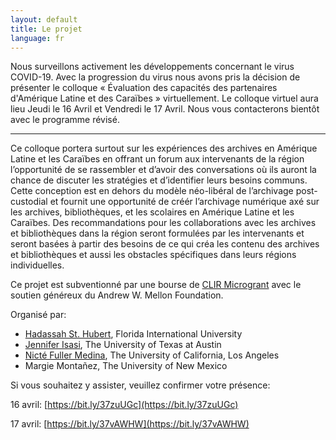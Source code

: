 ```yaml
---
layout: default
title: Le projet
language: fr
---
```


Nous surveillons activement les développements concernant le virus COVID-19. Avec la progression du virus nous avons pris la décision de présenter le colloque « Évaluation des capacités des partenaires d'Amérique Latine et des Caraïbes » virtuellement. Le colloque virtuel aura lieu Jeudi le 16 Avril et Vendredi le 17 Avril. Nous vous contacterons bientôt avec le programme révisé. 

---

Ce colloque portera surtout sur les expériences des archives en Amérique Latine et les Caraïbes en offrant un forum aux intervenants de la région l’opportunité de se rassembler et d’avoir des conversations où ils auront la chance de discuter les stratégies et d’identifier leurs besoins communs. Cette conception est en dehors du modèle néo-libéral de l’archivage post-custodial et fournit une opportunité de créér l’archivage numérique axé sur les archives, bibliothèques, et les scolaires en Amérique Latine et les Caraïbes. Des recommandations pour les collaborations avec les archives et bibliothèques dans la région seront formulées par les intervenants et seront basées à partir des besoins de ce qui créa les contenu des archives et bibliothèques et aussi les obstacles spécifiques dans leurs régions individuelles. 

Ce projet est subventionné par une bourse de [CLIR Microgrant](https://www.clir.org/fellowships/postdoc/projsandpubs/) avec le soutien généreux du Andrew W. Mellon Foundation. 

Organisé par:

- [Hadassah St. Hubert](https://www.linkedin.com/in/hadassah-st-hubert-ph-d-03b2362a/), Florida International University
- [Jennifer Isasi](https://jenniferisasi.github.io), The University of Texas at Austin
- [Nicté Fuller Medina](https://nfullerm.wixsite.com/website), The University of California, Los Angeles
- Margie Montañez, The University of New Mexico

Si vous souhaitez y assister, veuillez confirmer votre présence: 

16 avril: [https://bit.ly/37zuUGc](https://bit.ly/37zuUGc)

17 avril: [https://bit.ly/37vAWHW](https://bit.ly/37vAWHW)
